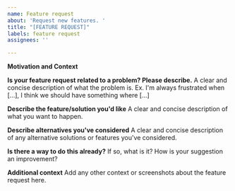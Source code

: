 ```yaml
---
name: Feature request
about: 'Request new features. '
title: "[FEATURE REQUEST]"
labels: feature request
assignees: ''

---
```


**Motivation and Context**

**Is your feature request related to a problem? Please describe.**
A clear and concise description of what the problem is. Ex. I'm always frustrated when [...], I think we should have something where [...]

**Describe the feature/solution you'd like**
A clear and concise description of what you want to happen.

**Describe alternatives you've considered**
A clear and concise description of any alternative solutions or features you've considered.

**Is there a way to do this already?**
If so, what is it? How is your suggestion an improvement? 

**Additional context**
Add any other context or screenshots about the feature request here.
